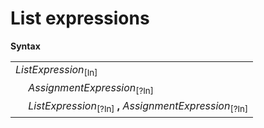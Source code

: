 # List expressions

**Syntax**

<table>
    <tr>
        <td colspan="2"><i>ListExpression</i><sub>[In]</sub></td>
    </tr>
    <tr>
        <td>&nbsp;</td><td><i>AssignmentExpression</i><sub>[?In]</sub></td>
    </tr>
    <tr>
        <td>&nbsp;</td><td><i>ListExpression</i><sub>[?In]</sub> <b>,</b> <i>AssignmentExpression</i><sub>[?In]</sub></td>
    </tr>
</table>
